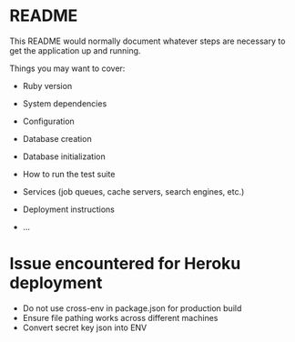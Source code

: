 # README

This README would normally document whatever steps are necessary to get the
application up and running.

Things you may want to cover:

* Ruby version

* System dependencies

* Configuration

* Database creation

* Database initialization

* How to run the test suite

* Services (job queues, cache servers, search engines, etc.)

* Deployment instructions

* ...

# Issue encountered for Heroku deployment
- Do not use cross-env in package.json for production build
- Ensure file pathing works across different machines
- Convert secret key json into ENV